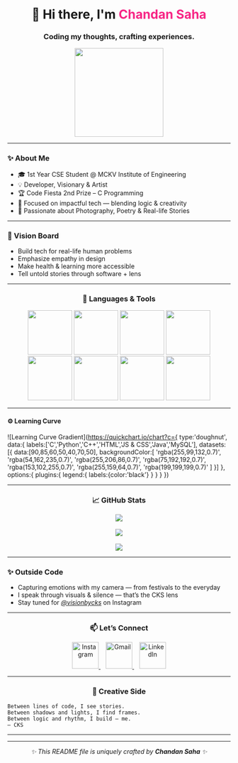 
<h1 align="center">
  👋 Hi there, I'm <span style="color:#F72585;">Chandan Saha</span>
</h1>

<h3 align="center">
  Coding my thoughts, crafting experiences.
</h3>

<p align="center">
  <img src="https://media.giphy.com/media/eNAsjO55tPbgaor7ma/giphy.gif" width="200"/>
</p>

---

### ✨ About Me
- 🎓 1st Year CSE Student @ MCKV Institute of Engineering  
- 💡 Developer, Visionary & Artist  
- 🏆 Code Fiesta 2nd Prize – C Programming  
- 🎯 Focused on impactful tech — blending logic & creativity  
- 📸 Passionate about Photography, Poetry & Real-life Stories

---

### 🌱 Vision Board
- Build tech for real-life human problems
- Emphasize empathy in design
- Make health & learning more accessible
- Tell untold stories through software + lens

---

<h3 align="center">🚀 Languages & Tools</h3>
<p align="center">
  <img src="https://cdn.jsdelivr.net/gh/devicons/devicon/icons/c/c-original.svg" width="100" />
  <img src="https://cdn.jsdelivr.net/gh/devicons/devicon/icons/cplusplus/cplusplus-original.svg" width="100" />
  <img src="https://cdn.jsdelivr.net/gh/devicons/devicon/icons/java/java-original.svg" width="100" />
  <img src="https://cdn.jsdelivr.net/gh/devicons/devicon/icons/python/python-original.svg" width="100" />
  <img src="https://cdn.jsdelivr.net/gh/devicons/devicon/icons/html5/html5-original.svg" width="100" />
  <img src="https://cdn.jsdelivr.net/gh/devicons/devicon/icons/css3/css3-original.svg" width="100" />
  <img src="https://cdn.jsdelivr.net/gh/devicons/devicon/icons/javascript/javascript-original.svg" width="100" />
  <img src="https://cdn.jsdelivr.net/gh/devicons/devicon/icons/mysql/mysql-original.svg" width="100" />
</p>


---


#### ⚙️ Learning Curve
![Learning Curve Gradient](https://quickchart.io/chart?c={
  type:'doughnut',
  data:{
    labels:['C','Python','C++','HTML','JS & CSS','Java','MySQL'],
    datasets:[{
      data:[90,85,60,50,40,70,50],
      backgroundColor:[
        'rgba(255,99,132,0.7)',
        'rgba(54,162,235,0.7)',
        'rgba(255,206,86,0.7)',
        'rgba(75,192,192,0.7)',
        'rgba(153,102,255,0.7)',
        'rgba(255,159,64,0.7)',
        'rgba(199,199,199,0.7)'
      ]
    }]
  },
  options:{
    plugins:{
      legend:{
        labels:{color:'black'}
      }
    }
  }
})

---

<h3 align="center">📈 GitHub Stats</h3>
<p align="center"> <img src="https://github-readme-stats.vercel.app/api?username=Chandansaha2005&show_icons=true&theme=tokyonight" /> <br><br> <img src="https://github-readme-streak-stats.herokuapp.com/?user=Chandansaha2005&theme=tokyonight" /> <br><br> <img src="https://github-readme-stats.vercel.app/api/top-langs/?username=Chandansaha2005&layout=compact&theme=tokyonight" /> </p>

---

### ✨ Outside Code
- Capturing emotions with my camera — from festivals to the everyday  
- I speak through visuals & silence — that’s the CKS lens  
- Stay tuned for *[@visionbycks](https://www.instagram.com/visionbycks/)* on Instagram

---


<h3 align="center">📫 Let’s Connect</h3>

<p align="center">
  <a href="https://www.instagram.com/c_h_a_n_d_a_n_0_1/" target="_blank">
    <img src="https://cdn-icons-png.flaticon.com/512/2111/2111463.png" width="60" alt="Instagram" />
  </a>
  &nbsp;&nbsp;
  <a href="mailto:chandansaha1945@gmail.com">
    <img src="https://cdn-icons-png.flaticon.com/512/732/732200.png" width="60" alt="Gmail" />
  </a>
  &nbsp;&nbsp;
  <a href="https://www.linkedin.com/in/chandan-saha-228560327/" target="_blank">
    <img src="https://cdn-icons-png.flaticon.com/512/174/174857.png" width="60" alt="LinkedIn" />
  </a>
</p>


---


<h3 align="center">🎨 Creative Side</h3>

```text
Between lines of code, I see stories.
Between shadows and lights, I find frames.
Between logic and rhythm, I build — me.
— CKS
```

---
---

<p align="center">
  <em>✨ This README file is uniquely crafted by <strong>Chandan Saha</strong> ✨</em>
</p>

